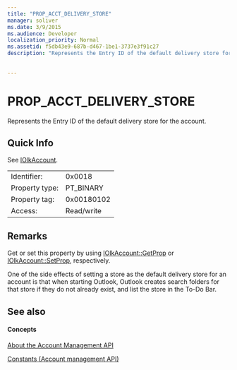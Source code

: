```yaml
---
title: "PROP_ACCT_DELIVERY_STORE"
manager: soliver
ms.date: 3/9/2015
ms.audience: Developer
localization_priority: Normal
ms.assetid: f5db43e9-687b-d467-1be1-3737e3f91c27
description: "Represents the Entry ID of the default delivery store for the account."
 
 
---
```


# PROP_ACCT_DELIVERY_STORE

Represents the Entry ID of the default delivery store for the account.
  
## Quick Info

See [IOlkAccount](iolkaccount.md).
  
|||
|:-----|:-----|
|Identifier:  <br/> |0x0018  <br/> |
|Property type:  <br/> |PT_BINARY  <br/> |
|Property tag:  <br/> |0x00180102  <br/> |
|Access:  <br/> |Read/write  <br/> |
   
## Remarks

Get or set this property by using [IOlkAccount::GetProp](iolkaccount-getprop.md) or [IOlkAccount::SetProp](iolkaccount-setprop.md), respectively.
  
One of the side effects of setting a store as the default delivery store for an account is that when starting Outlook, Outlook creates search folders for that store if they do not already exist, and list the store in the To-Do Bar.
  
## See also

#### Concepts

[About the Account Management API](about-the-account-management-api.md)
  
[Constants (Account management API)](constants-account-management-api.md)

